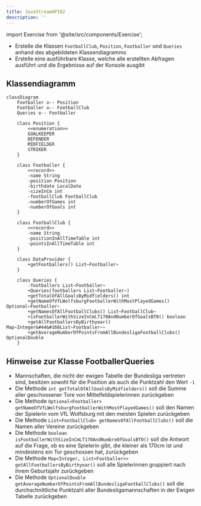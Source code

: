 ```yaml
---
title: JavaStreamAPI02
description: ''
---
```


import Exercise from '@site/src/components/Exercise';

- Erstelle die Klassen `FootballClub`, `Position`, `Footballer` und `Queries` anhand des abgebildeten Klassendiagramms
- Erstelle eine ausführbare Klasse, welche alle erstellten Abfragen ausführt und die Ergebnisse auf der Konsole ausgibt

## Klassendiagramm
```mermaid
classDiagram
    Footballer o-- Position
    Footballer o-- FootballClub
    Queries o-- Footballer

    class Position {
        <<enumeration>>
        GOALKEEPER
        DEFENDER
        MIDFIELDER
        STRIKER
    }

    class Footballer {
        <<record>>
        -name String
        -position Position
        -birthdate LocalDate
        -sizeInCm int
        -footballClub FootballClub
        -numberOfGames int
        -numberOfGoals int
    }

    class FootballClub {
        <<record>>
        -name String
        -positionInAllTimeTable int
        -pointsInAllTimeTable int
    }

    class DataProvider {
        +getFootballers() List~Footballer~
    }

    class Queries {
        -footballers List~Footballer~
        +Queries(footballers List~Footballer~)
        +getTotalOfAllGoalsByMidfielders() int
        +getNameOfVfLWolfsburgFootballerWithMostPlayedGames() Optional~Footballer~
        +getNamesOfAllFootballClubs() List~FootballClub~
        +isFootballerWithSizeInCmLT170AndNumberOfGoalsBT0() boolean
        +getAllFootballersByBirthyear() Map~Integer&#44&#160List~Footballer~~
        +getAverageNumberOfPointsFromAllBundesligaFootballClubs() OptionalDouble
    }
```

## Hinweise zur Klasse FootballerQueries
- Mannschaften, die nicht der ewigen Tabelle der Bundesliga vertreten sind, besitzen sowohl für die Position als auch die Punktzahl den Wert `-1`
- Die Methode `int getTotalOfAllGoalsByMidfielders()` soll die Summe aller geschossener Tore von Mittelfeldspielerinnen zurückgeben
- Die Methode `Optional<Footballer> getNameOfVfLWolfsburgFootballerWithMostPlayedGames()` soll den Namen der Spielerin vom VfL Wolfsburg mit den meisten Spielen zurückgeben
- Die Methode `List<FootballClub> getNamesOfAllFootballClubs()` soll die Namen aller Vereine zurückgeben
- Die Methode `boolean isFootballerWithSizeInCmLT170AndNumbreOfGoalsBT0()` soll die Antwort auf die Frage, ob es eine Spielerin gibt, die kleiner als 170cm ist und mindestens ein Tor geschossen hat, zurückgeben
- Die Methode `Map<Integer, List<Footballer>> getAllFootballersByBirthyear()` soll alle Spielerinnen gruppiert nach ihrem Geburtsjahr zurückgeben
- Die Methode `OptionalDouble getAverageNumberOfPointsFromAllBundesligaFootballClubs()` soll die durchschnittliche Punktzahl aller Bundesligamannschaften in der Ewigen Tabelle zurückgeben

<Exercise pullRequest="72" branchSuffix="stream-api/02" />
